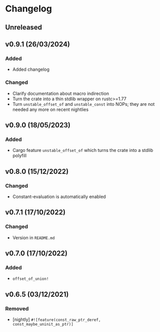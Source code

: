 # Changelog

## Unreleased

## v0.9.1 (26/03/2024)
### Added
 - Added changelog

### Changed
 - Clarify documentation about macro indirection
 - Turn the crate into a thin stdlib wrapper on rustc>=1.77
 - Turn `unstable_offset_of` and `unstable_const` into NOPs; they are not needed any more on recent nightlies

## v0.9.0 (18/05/2023)
### Added
 - Cargo feature `unstable_offset_of` which turns the crate into a stdlib polyfill

## v0.8.0 (15/12/2022)
### Changed
 - Constant-evaluation is automatically enabled

## v0.7.1 (17/10/2022)
### Changed
 - Version in `README.md`

## v0.7.0 (17/10/2022)
### Added
 - `offset_of_union!`

## v0.6.5 (03/12/2021)
### Removed
 - [nightly] `#![feature(const_raw_ptr_deref, const_maybe_uninit_as_ptr)]`

